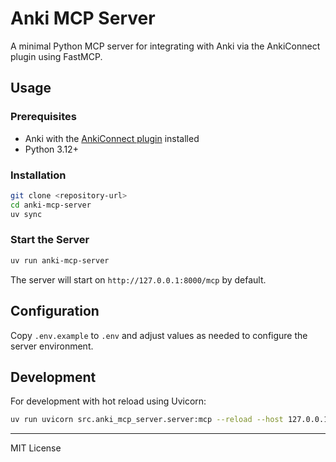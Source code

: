 # Anki MCP Server

A minimal Python MCP server for integrating with Anki via the AnkiConnect plugin using FastMCP.

## Usage

### Prerequisites
- Anki with the [AnkiConnect plugin](https://github.com/amikey/anki-connect) installed
- Python 3.12+

### Installation

```bash
git clone <repository-url>
cd anki-mcp-server
uv sync
```

### Start the Server

```bash
uv run anki-mcp-server
```

The server will start on `http://127.0.0.1:8000/mcp` by default.

## Configuration

Copy `.env.example` to `.env` and adjust values as needed to configure the server environment.

## Development

For development with hot reload using Uvicorn:

```bash
uv run uvicorn src.anki_mcp_server.server:mcp --reload --host 127.0.0.1 --port 8000
```

---

MIT License

